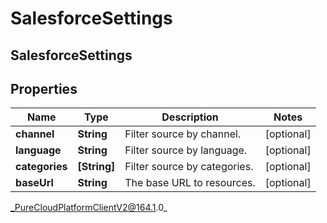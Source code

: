 # SalesforceSettings

## SalesforceSettings

## Properties

|Name | Type | Description | Notes|
|------------ | ------------- | ------------- | -------------|
| **channel** | **String** | Filter source by channel. | [optional] |
| **language** | **String** | Filter source by language. | [optional] |
| **categories** | **[String]** | Filter source by categories. | [optional] |
| **baseUrl** | **String** | The base URL to resources. | [optional] |



_PureCloudPlatformClientV2@164.1.0_
